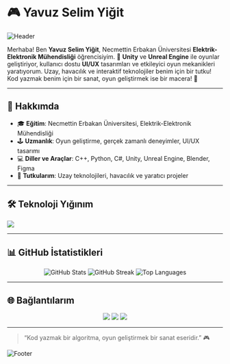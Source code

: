 # 🎮 Yavuz Selim Yiğit

![Header](https://capsule-render.vercel.app/api?type=waving&color=gradient&height=200&section=header&text=Yavuz%20Selim%20Yiğit&fontSize=40&animation=fadeIn&fontAlignY=38&desc=Oyun%20Geliştirici%20%7C%20UI/UX%20Tasarımcı&descAlignY=55)

Merhaba! Ben **Yavuz Selim Yiğit**, Necmettin Erbakan Üniversitesi **Elektrik-Elektronik Mühendisliği** öğrencisiyim. 🚀 **Unity** ve **Unreal Engine** ile oyunlar geliştiriyor, kullanıcı dostu **UI/UX** tasarımları ve etkileyici oyun mekanikleri yaratıyorum. Uzay, havacılık ve interaktif teknolojiler benim için bir tutku! Kod yazmak benim için bir sanat, oyun geliştirmek ise bir macera! 🎨

---

## 🚀 Hakkımda

- 🎓 **Eğitim**: Necmettin Erbakan Üniversitesi, Elektrik-Elektronik Mühendisliği
- 🕹️ **Uzmanlık**: Oyun geliştirme, gerçek zamanlı deneyimler, UI/UX tasarımı
- 💻 **Diller ve Araçlar**: C++, Python, C#, Unity, Unreal Engine, Blender, Figma
- 🌌 **Tutkularım**: Uzay teknolojileri, havacılık ve yaratıcı projeler

---

## 🛠️ Teknoloji Yığınım

<p align="left">
  <img src="https://skillicons.dev/icons?i=cpp,python,cs,qt,unity,unreal,blender,figma,xd,canva" />
</p>

---

## 📊 GitHub İstatistikleri

<div align="center">
  <img src="https://github-readme-stats.vercel.app/api?username=Yavuz-Selim-Yigit&show_icons=true&theme=radical&hide_border=true&include_all_commits=true" alt="GitHub Stats" />
  <img src="https://github-readme-streak-stats.herokuapp.com/?user=Yavuz-Selim-Yigit&theme=radical&hide_border=true" alt="GitHub Streak" />
  <img src="https://github-readme-stats.vercel.app/api/top-langs/?username=Yavuz-Selim-Yigit&layout=compact&theme=radical&hide_border=true" alt="Top Languages" />
</div>

---



## 🌐 Bağlantılarım

<p align="center">
  <a href="https://www.linkedin.com/in/yavuz-selim-yigit/"><img src="https://img.shields.io/badge/LinkedIn-0077B5?style=for-the-badge&logo=linkedin&logoColor=white&labelColor=0077B5" /></a>
  <a href="https://instagram.com/yselimygt"><img src="https://img.shields.io/badge/Instagram-E4405F?style=for-the-badge&logo=instagram&logoColor=white&labelColor=E4405F" /></a>
  <a href="https://yavuz-selim-yigit.itch.io/"><img src="https://img.shields.io/badge/Itch.io-FA5C5C?style=for-the-badge&logo=itch.io&logoColor=white&labelColor=FA5C5C" /></a>
</p>

---

> “Kod yazmak bir algoritma, oyun geliştirmek bir sanat eseridir.” 🎮

![Footer](https://capsule-render.vercel.app/api?type=waving&color=gradient&height=100&section=footer)
